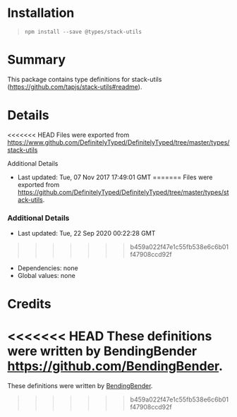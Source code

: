# Installation
> `npm install --save @types/stack-utils`

# Summary
This package contains type definitions for stack-utils (https://github.com/tapjs/stack-utils#readme).

# Details
<<<<<<< HEAD
Files were exported from https://www.github.com/DefinitelyTyped/DefinitelyTyped/tree/master/types/stack-utils

Additional Details
 * Last updated: Tue, 07 Nov 2017 17:49:01 GMT
=======
Files were exported from https://github.com/DefinitelyTyped/DefinitelyTyped/tree/master/types/stack-utils.

### Additional Details
 * Last updated: Tue, 22 Sep 2020 00:22:28 GMT
>>>>>>> b459a022f47e1c55fb538e6c6b01f47908ccd92f
 * Dependencies: none
 * Global values: none

# Credits
<<<<<<< HEAD
These definitions were written by BendingBender <https://github.com/BendingBender>.
=======
These definitions were written by [BendingBender](https://github.com/BendingBender).
>>>>>>> b459a022f47e1c55fb538e6c6b01f47908ccd92f
